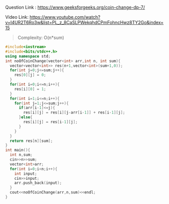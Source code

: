 Question Link : https://www.geeksforgeeks.org/coin-change-dp-7/

Video Link: https://www.youtube.com/watch?v=I4UR2T6Ro3w&list=PL_z_8CaSLPWekqhdCPmFohncHwz8TY2Go&index=15

>Complexity: O(n*sum)


```cpp
#include<iostream>
#include<bits/stdc++.h>
using namespace std;
int noOfCoinChange(vector<int> arr,int n, int sum){
  vector<vector<int>> res(n+1,vector<int>(sum+1,0));
  for(int j=0;j<=sum;j++){
    res[0][j] = 0;
  }
  for(int i=0;i<=n;i++){
    res[i][0] = 1;
  }
  for(int i=1;i<=n;i++){
    for(int j=1;j<=sum;j++){
      if(arr[i-1]<=j){
        res[i][j] = res[i][j-arr[i-1]] + res[i-1][j];
      }else{
        res[i][j] = res[i-1][j];
      }
    }
  }
  return res[n][sum];
}
int main(){
  int n,sum;
  cin>>n>>sum;
  vector<int>arr;
  for(int i=0;i<n;i++){
    int input;
    cin>>input;
    arr.push_back(input);
  }
  cout<<noOfCoinChange(arr,n,sum)<<endl;
}

```
